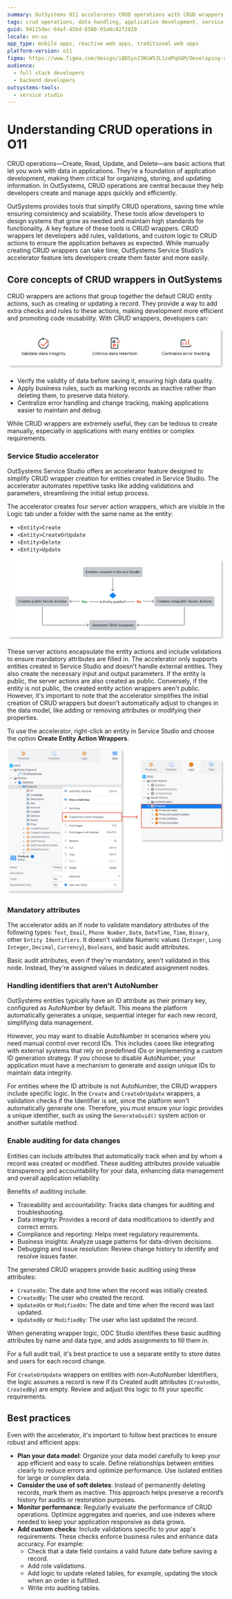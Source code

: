 ```yaml
---
summary: OutSystems O11 accelerates CRUD operations with CRUD wrappers, enabling efficient data handling and faster development.
tags: crud operations, data handling, application development, service studio, code reusability
guid: 94115dec-64af-45bd-8580-65a6c42f2810
locale: en-us
app_type: mobile apps, reactive web apps, traditional web apps
platform-version: o11
figma: https://www.figma.com/design/iBD5yo23NiW53L1zdPqGGM/Developing-an-Application?node-id=5459-240
audience:
  - full stack developers
  - backend developers
outsystems-tools:
  - service studio
---
```


# Understanding CRUD operations in O11

CRUD operations—Create, Read, Update, and Delete—are basic actions that let you work with data in applications. They’re a foundation of application development, making them critical for organizing, storing, and updating information. In OutSystems, CRUD operations are central because they help developers create and manage apps quickly and efficiently.

OutSystems provides tools that simplify CRUD operations, saving time while ensuring consistency and scalability. These tools allow developers to design systems that grow as needed and maintain high standards for functionality. A key feature of these tools is CRUD wrappers. CRUD wrappers let developers add rules, validations, and custom logic to CRUD actions to ensure the application behaves as expected. While manually creating CRUD wrappers can take time, OutSystems Service Studio’s accelerator feature lets developers create them faster and more easily.

## Core concepts of CRUD wrappers in OutSystems

CRUD wrappers are actions that group together the default CRUD entity actions, such as creating or updating a record. They provide a way to add extra checks and rules to these actions, making development more efficient and promoting code reusability. With CRUD wrappers, developers can:

![Diagram showing benefits of CRUD wrappers: validate data integrity, enforce data retention, and centralize error tracking.](images/crud-wrappers-benefits-diag.png "Benefits of CRUD Wrappers")

* Verify the validity of data before saving it, ensuring high data quality.
* Apply business rules, such as marking records as inactive rather than deleting them, to preserve data history.
* Centralize error handling and change tracking, making applications easier to maintain and debug.

While CRUD wrappers are extremely useful, they can be tedious to create manually, especially in applications with many entities or complex requirements.

### Service Studio accelerator

OutSystems Service Studio offers an accelerator feature designed to simplify CRUD wrapper creation for entities created in Service Studio. The accelerator automates repetitive tasks like adding validations and parameters, streamlining the initial setup process.

The accelerator creates four server action wrappers, which are visible in the Logic tab under a folder with the same name as the entity:

* `<Entity>Create`
* `<Entity>CreateOrUpdate`
* `<Entity>Delete`
* `<Entity>Update`

![Diagram illustrating the creation of public and nonpublic server actions for entities in Service Studio.](images/crud-wrappers-actions-diag.png "CRUD Wrappers Actions Diagram")

These server actions encapsulate the entity actions and include validations to ensure mandatory attributes are filled in. The accelerator only supports entities created in Service Studio and doesn't handle external entities. They also create the necessary input and output parameters. If the entity is public, the server actions are also created as public. Conversely, if the entity is not public, the created entity action wrappers aren't public. However, it's important to note that the accelerator simplifies the initial creation of CRUD wrappers but doesn't automatically adjust to changes in the data model, like adding or removing attributes or modifying their properties.

To use the accelerator, right-click an entity in Service Studio and choose the option **Create Entity Action Wrappers**.

![Service Studio interface showing the option to create entity action wrappers for the Products entity.](images/crud-wrappers-create-ss.png "Create Entity Actions Wrappers Option")

### Mandatory attributes

The accelerator adds an If node to validate mandatory attributes of the following types: `Text`, `Email`, `Phone Number`, `Date`, `DateTime`, `Time`, `Binary`, other `Entity Identifiers`. It doesn't validate Numeric values (`Integer`, `Long Integer`, `Decimal`, `Currency`), `Booleans`, and basic audit attributes.

Basic audit attributes, even if they're mandatory, aren't validated in this node. Instead, they're assigned values in dedicated assignment nodes.

### Handling identifiers that aren't AutoNumber

OutSystems entities typically have an ID attribute as their primary key, configured as AutoNumber by default. This means the platform automatically generates a unique, sequential integer for each new record, simplifying data management.

However, you may want to disable AutoNumber in scenarios where you need manual control over record IDs. This includes cases like integrating with external systems that rely on predefined IDs or implementing a custom ID generation strategy. If you choose to disable AutoNumber, your application must have a mechanism to generate and assign unique IDs to maintain data integrity.

For entities where the ID attribute is not AutoNumber, the CRUD wrappers include specific logic. In the `Create` and `CreateOrUpdate` wrappers, a validation checks if the Identifier is set, since the platform won't automatically generate one. Therefore, you must ensure your logic provides a unique identifier, such as using the `GenerateGuid()` system action or another suitable method.

### Enable auditing for data changes

Entities can include attributes that automatically track when and by whom a record was created or modified. These auditing attributes provide valuable transparency and accountability for your data, enhancing data management and overall application reliability.

Benefits of auditing include:

* Traceability and accountability: Tracks data changes for auditing and troubleshooting.
* Data integrity: Provides a record of data modifications to identify and correct errors.
* Compliance and reporting: Helps meet regulatory requirements.
* Business insights: Analyze usage patterns for data-driven decisions.
* Debugging and issue resolution: Review change history to identify and resolve issues faster.

The generated CRUD wrappers provide basic auditing using these attributes:

* `CreatedOn`: The date and time when the record was initially created.
* `CreatedBy`: The user who created the record.
* `UpdatedOn` or `ModifiedOn`: The date and time when the record was last updated.
* `UpdatedBy` or `ModifiedBy`: The user who last updated the record.

When generating wrapper logic, ODC Studio identifies these basic auditing attributes by name and data type, and adds assignments to fill them in.

For a full audit trail, it's best practice to use a separate entity to store dates and users for each record change.

<div class="info" markdown="1">

For `CreateOrUpdate` wrappers on entities with non-AutoNumber Identifiers, the logic assumes a record is new if its Created audit attributes (`CreatedOn`, `CreatedBy`) are empty. Review and adjust this logic to fit your specific requirements.

</div>

## Best practices

Even with the accelerator, it's important to follow best practices to ensure robust and efficient apps:

* **Plan your data model**: Organize your data model carefully to keep your app efficient and easy to scale. Define relationships between entities clearly to reduce errors and optimize performance. Use isolated entities for large or complex data.
* **Consider the use of soft deletes**: Instead of permanently deleting records, mark them as inactive. This approach helps preserve a record’s history for audits or restoration purposes.
* **Monitor performance**: Regularly evaluate the performance of CRUD operations. Optimize aggregates and queries, and use indexes where needed to keep your application responsive as data grows.
* **Add custom checks**: Include validations specific to your app's requirements. These checks enforce business rules and enhance data accuracy. For example:
    * Check that a date field contains a valid future date before saving a record.
    * Add role validations.
    * Add logic to update related tables, for example, updating the stock when an order is fulfilled.
    * Write into auditing tables.

